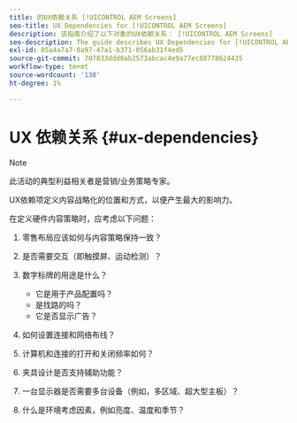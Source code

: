 ```yaml
---
title: 的UX依赖关系 [!UICONTROL AEM Screens]
seo-title: UX Dependencies for [!UICONTROL AEM Screens]
description: 该指南介绍了以下对象的UX依赖关系： [!UICONTROL AEM Screens]
seo-description: The guide describes UX Dependencies for [!UICONTROL AEM Screens]
exl-id: 05a4a7a7-0a97-47a1-b371-056ab31f4ed5
source-git-commit: 707833ddd8ab2573abcac4e9a77ec88778624435
workflow-type: tm+mt
source-wordcount: '138'
ht-degree: 1%

---
```


# UX 依赖关系 {#ux-dependencies}

>[!NOTE]
>
>此活动的典型利益相关者是营销/业务策略专家。

UX依赖项定义内容战略化的位置和方式，以便产生最大的影响力。

在定义硬件内容策略时，应考虑以下问题：

1. 零售布局应该如何与内容策略保持一致？

1. 是否需要交互（即触摸屏、运动检测）？

1. 数字标牌的用途是什么？

   * 它是用于产品配置吗？
   * 是找路的吗？
   * 它是否显示广告？

1. 如何设置连接和网络布线？

1. 计算机和连接的打开和关闭频率如何？

1. 夹具设计是否支持辅助功能？

1. 一台显示器是否需要多台设备（例如，多区域、超大型主板）？

1. 什么是环境考虑因素，例如亮度、温度和季节？
